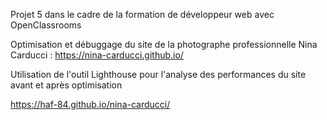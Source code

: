 Projet 5 dans le cadre de la formation de développeur web avec OpenClassrooms

Optimisation et débuggage du site de la photographe professionnelle Nina Carducci : https://nina-carducci.github.io/

Utilisation de l'outil Lighthouse pour l'analyse des performances du site avant et après optimisation

https://haf-84.github.io/nina-carducci/ 

